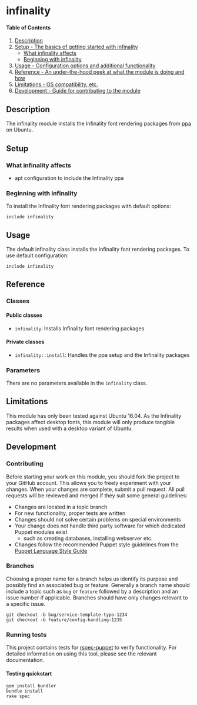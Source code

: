 # infinality

#### Table of Contents

1. [Description](#description)
1. [Setup - The basics of getting started with infinality](#setup)
    * [What infinality affects](#what-infinality-affects)
    * [Beginning with infinality](#beginning-with-infinality)
1. [Usage - Configuration options and additional functionality](#usage)
1. [Reference - An under-the-hood peek at what the module is doing and how](#reference)
1. [Limitations - OS compatibility, etc.](#limitations)
1. [Development - Guide for contributing to the module](#development)

## Description

The infinality module installs the Infinality font rendering packages from [ppa](https://launchpad.net/~no1wantdthisname/+archive/ubuntu/ppa) on Ubuntu.

## Setup

### What infinality affects

* apt configuration to include the Infinality ppa

### Beginning with infinality

To install the Infinality font rendering packages with default options:

`include infinality`

## Usage

The default infinality class installs the Infinality font rendering packages. To use default configuration:

`include infinality`

## Reference

### Classes

#### Public classes

* `infinality`: Installs Infinality font rendering packages

#### Private classes

* `infinality::install`: Handles the ppa setup and the Infinality packages

### Parameters

There are no parameters available in the `infinality` class.

## Limitations

This module has only been tested against Ubuntu 16.04.  As the Infinality packages affect desktop fonts, this module will only produce tangible results when used with a desktop variant of Ubuntu.

## Development

### Contributing

Before starting your work on this module, you should fork the project to your GitHub account. This allows you to freely experiment with your changes. When your changes are complete, submit a pull request. All pull requests will be reviewed and merged if they suit some general guidelines:

* Changes are located in a topic branch
* For new functionality, proper tests are written
* Changes should not solve certain problems on special environments
* Your change does not handle third party software for which dedicated Puppet modules exist
  * such as creating databases, installing webserver etc.
* Changes follow the recommended Puppet style guidelines from the [Puppet Language Style Guide](https://docs.puppet.com/puppet/latest/style_guide.html)

### Branches

Choosing a proper name for a branch helps us identify its purpose and possibly find an associated bug or feature. Generally a branch name should include a topic such as `bug` or `feature` followed by a description and an issue number if applicable. Branches should have only changes relevant to a specific issue.

```
git checkout -b bug/service-template-typo-1234
git checkout -b feature/config-handling-1235
```

### Running tests

This project contains tests for [rspec-puppet](http://rspec-puppet.com/) to verify functionality. For detailed information on using this tool, please see the relevant documentation.

#### Testing quickstart

```
gem install bundler
bundle install
rake spec
```
